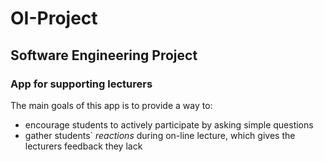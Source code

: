 # OI-Project
## Software Engineering Project
### App for supporting lecturers
The main goals of this app is to provide a way to:

- encourage students to actively participate by asking simple questions 
- gather students` *reactions* during on-line lecture, which gives the lecturers feedback they lack
